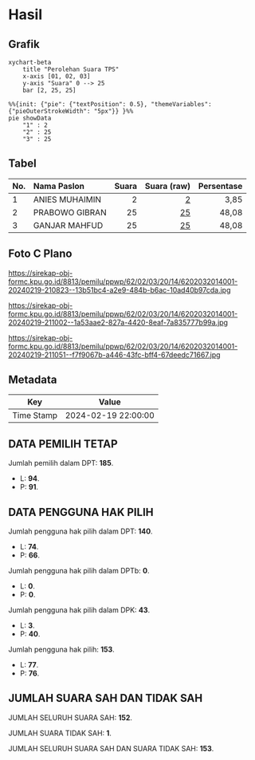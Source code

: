 # Hasil

## Grafik

```mermaid
xychart-beta
    title "Perolehan Suara TPS"
    x-axis [01, 02, 03]
    y-axis "Suara" 0 --> 25
    bar [2, 25, 25]
```

```mermaid
%%{init: {"pie": {"textPosition": 0.5}, "themeVariables": {"pieOuterStrokeWidth": "5px"}} }%%
pie showData
    "1" : 2
    "2" : 25
    "3" : 25
```

## Tabel

| No. | Nama Paslon    | Suara | Suara (raw) | Persentase |
|:--- |:-------------- | -----:| -----------:| ----------:|
| 1   | ANIES MUHAIMIN | 2     | [2][p-1]    | 3,85       |
| 2   | PRABOWO GIBRAN | 25    | [25][p-2]   | 48,08      |
| 3   | GANJAR MAHFUD  | 25    | [25][p-3]   | 48,08      |


[p-1]: https://github.com/gigit-pemilu/pemilu-2024-62-kalimantan-tengah/blob/main/pilpres/hitung-suara/sub/62-kalimantan-tengah/sub/02-kotawaringin-timur/sub/03-mentaya-hulu/sub/2014-bawan/sub/001-tps/sub/paslon-1.txt
[p-2]: https://github.com/gigit-pemilu/pemilu-2024-62-kalimantan-tengah/blob/main/pilpres/hitung-suara/sub/62-kalimantan-tengah/sub/02-kotawaringin-timur/sub/03-mentaya-hulu/sub/2014-bawan/sub/001-tps/sub/paslon-2.txt
[p-3]: https://github.com/gigit-pemilu/pemilu-2024-62-kalimantan-tengah/blob/main/pilpres/hitung-suara/sub/62-kalimantan-tengah/sub/02-kotawaringin-timur/sub/03-mentaya-hulu/sub/2014-bawan/sub/001-tps/sub/paslon-3.txt

## Foto C Plano

https://sirekap-obj-formc.kpu.go.id/8813/pemilu/ppwp/62/02/03/20/14/6202032014001-20240219-210823--13b51bc4-a2e9-484b-b6ac-10ad40b97cda.jpg

https://sirekap-obj-formc.kpu.go.id/8813/pemilu/ppwp/62/02/03/20/14/6202032014001-20240219-211002--1a53aae2-827a-4420-8eaf-7a835777b99a.jpg

https://sirekap-obj-formc.kpu.go.id/8813/pemilu/ppwp/62/02/03/20/14/6202032014001-20240219-211051--f7f9067b-a446-43fc-bff4-67deedc71667.jpg


## Metadata

| Key        | Value               |
| ---------- | ------------------- |
| Time Stamp | 2024-02-19 22:00:00 |


## DATA PEMILIH TETAP

Jumlah pemilih dalam DPT: **185**.
 * L: **94**.
 * P: **91**.

## DATA PENGGUNA HAK PILIH

Jumlah pengguna hak pilih dalam DPT: **140**.
 * L: **74**.
 * P: **66**.

Jumlah pengguna hak pilih dalam DPTb: **0**.
 * L: **0**.
 * P: **0**.

Jumlah pengguna hak pilih dalam DPK: **43**.
 * L: **3**.
 * P: **40**.

Jumlah pengguna hak pilih: **153**.
 * L: **77**.
 * P: **76**.

## JUMLAH SUARA SAH DAN TIDAK SAH

JUMLAH SELURUH SUARA SAH: **152**.

JUMLAH SUARA TIDAK SAH: **1**.

JUMLAH SELURUH SUARA SAH DAN SUARA TIDAK SAH: **153**.


